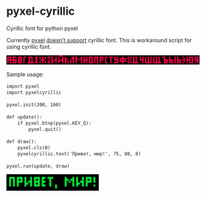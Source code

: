 # pyxel-cyrillic
Cyrillic font for python pyxel

Currently [pyxel](https://github.com/kitao/pyxel) [doesn't support](https://github.com/kitao/pyxel/issues/126) cyrillic font. This is workaround script for using cyrillic font.

![](https://github.com/alderven/pyxel-cyrillic/blob/master/alphabet.png?raw=true)

Sample usage:
```
import pyxel
import pyxelcyrillic

pyxel.init(200, 160)

def update():
    if pyxel.btnp(pyxel.KEY_Q):
        pyxel.quit()

def draw():
    pyxel.cls(0)
    pyxelcyrillic.text('Привет, мир!', 75, 80, 8)

pyxel.run(update, draw)
```

![](https://github.com/alderven/pyxel-cyrillic/blob/master/hello_world.png?raw=true)
